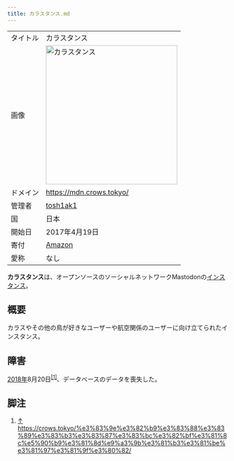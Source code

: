 ```yaml
---
title: カラスタンス.md
---
```

<div>

|          |                                                                                                                                                                                                                                                                                                                                                                                                                                                                                                                                                                                                                                             |
|----------|---------------------------------------------------------------------------------------------------------------------------------------------------------------------------------------------------------------------------------------------------------------------------------------------------------------------------------------------------------------------------------------------------------------------------------------------------------------------------------------------------------------------------------------------------------------------------------------------------------------------------------------------|
| タイトル | カラスタンス                                                                                                                                                                                                                                                                                                                                                                                                                                                                                                                                                                                                                                |
| 画像     | [<img src="/images/thumb/e/e2/%E3%82%AB%E3%83%A9%E3%82%B9%E3%82%BF%E3%83%B3%E3%82%B9.png/300px-%E3%82%AB%E3%83%A9%E3%82%B9%E3%82%BF%E3%83%B3%E3%82%B9.png" srcset="/images/thumb/e/e2/%E3%82%AB%E3%83%A9%E3%82%B9%E3%82%BF%E3%83%B3%E3%82%B9.png/450px-%E3%82%AB%E3%83%A9%E3%82%B9%E3%82%BF%E3%83%B3%E3%82%B9.png 1.5x, /images/thumb/e/e2/%E3%82%AB%E3%83%A9%E3%82%B9%E3%82%BF%E3%83%B3%E3%82%B9.png/600px-%E3%82%AB%E3%83%A9%E3%82%B9%E3%82%BF%E3%83%B3%E3%82%B9.png 2x" width="300" height="318" alt="カラスタンス" />](/%E3%83%95%E3%82%A1%E3%82%A4%E3%83%AB:%E3%82%AB%E3%83%A9%E3%82%B9%E3%82%BF%E3%83%B3%E3%82%B9.png "カラスタンス") |
| ドメイン | <a href="https://mdn.crows.tokyo/" rel="nofollow">https://mdn.crows.tokyo/</a>                                                                                                                                                                                                                                                                                                                                                                                                                                                                                                                                                              |
| 管理者   | <a href="https://mdn.crows.tokyo/@toshiaki" rel="nofollow">tosh1ak1</a>                                                                                                                                                                                                                                                                                                                                                                                                                                                                                                                                                                     |
| 国       | 日本                                                                                                                                                                                                                                                                                                                                                                                                                                                                                                                                                                                                                                        |
| 開始日   | 2017年4月19日                                                                                                                                                                                                                                                                                                                                                                                                                                                                                                                                                                                                                               |
| 寄付     | <a href="http://amzn.asia/ipA6T13" rel="nofollow">Amazon</a>                                                                                                                                                                                                                                                                                                                                                                                                                                                                                                                                                                                |
| 愛称     | なし                                                                                                                                                                                                                                                                                                                                                                                                                                                                                                                                                                                                                                        |

**カラスタンス**は、オープンソースのソーシャルネットワークMastodonの[インスタンス](/%E3%82%A4%E3%83%B3%E3%82%B9%E3%82%BF%E3%83%B3%E3%82%B9 "インスタンス")。

## 概要

カラスやその他の鳥が好きなユーザーや航空関係のユーザーに向け立てられたインスタンス。

## 障害

[2018年](/2018%E5%B9%B4 "2018年")8月20日<sup>[\[1\]](#cite_note-1)</sup>、データベースのデータを喪失した。

## 脚注

<div>

1.  [↑](#cite_ref-1) <a href="https://crows.tokyo/%e3%83%9e%e3%82%b9%e3%83%88%e3%83%89%e3%83%b3%e3%83%87%e3%83%bc%e3%82%bf%e3%81%8c%e5%90%b9%e3%81%8d%e9%a3%9b%e3%81%b3%e3%81%be%e3%81%97%e3%81%9f%e3%80%82/" rel="nofollow">https://crows.tokyo/%e3%83%9e%e3%82%b9%e3%83%88%e3%83%89%e3%83%b3%e3%83%87%e3%83%bc%e3%82%bf%e3%81%8c%e5%90%b9%e3%81%8d%e9%a3%9b%e3%81%b3%e3%81%be%e3%81%97%e3%81%9f%e3%80%82/</a>

</div>

</div>
